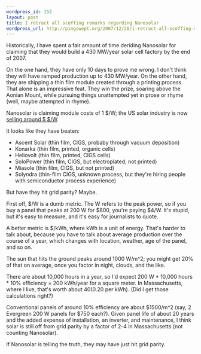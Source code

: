 ```yaml
--- 
wordpress_id: 152
layout: post
title: I retract all scoffing remarks regarding Nanosolar
wordpress_url: http://pingswept.org/2007/12/20/i-retract-all-scoffing-remarks-regarding-nanosolar/
---
```

Historically, I have spent a fair amount of time deriding Nanosolar for claiming that they would build a 430 MW/year solar cell factory by the end of 2007.

On the one hand, they have only 10 days to prove me wrong. I don't think they will have ramped production up to 430 MW/year. On the other hand, they are shipping a thin film module created through a printing process. That alone is an impressive feat. They win the prize, soaring above the Aonian Mount, while pursuing things unattempted yet in prose or rhyme (well, maybe attempted in rhyme).

Nanosolar is claiming module costs of 1 $/W; the US solar industry is now <a href="http://solarbuzz.com/moduleprices.htm">selling around 5 $/W</a>.

It looks like they have beaten:
<ul>
<li>Ascent Solar (thin film, CIGS, probaby through vacuum deposition)</li>
<li>Konarka (thin film, printed, organic cells)</li>
<li>Heliovolt (thin film, printed, CIGS cells)</li>
<li>SoloPower (thin film, CIGS, but electroplated, not printed)</li>
<li>Miasole (thin film, CIGS, but not printed)</li>
<li>Solyndra (thin-film CIGS, unknown process, but they're hiring people with semiconductor process experience)</li>
</ul>

But have they hit grid parity? Maybe.

First off, $/W is a dumb metric. The W refers to the peak power, so if you buy a panel that peaks at 200 W for $800, you're paying $4/W. It's stupid, but it's easy to measure, and it's easy for journalists to quote.

A better metric is $/kWh, where kWh is a unit of energy. That's harder to talk about, because you have to talk about average production over the course of a year, which changes with location, weather, age of the panel, and so on.

The sun that hits the ground peaks around 1000 W/m^2; you might get 20% of that on average, once you factor in night, clouds, and the like.

There are about 10,000 hours in a year, so I'd expect 200 W * 10,000 hours * 10% efficiency = 200 kWh/year for a square meter. In Massachusetts, where I live, that's worth about $40 ($0.20 per kWh). (Did I get those calculations right?)

Conventional panels of around 10% efficiency are about $1500/m^2 (say, 2 Evergreen 200 W panels for $750 each?). Given panel life of about 20 years and the added expense of installation, an inverter, and maintenance, I think solar is still off from grid parity by a factor of 2-4 in Massachusetts (not counting Nanosolar).

If Nanosolar is telling the truth, they may have just hit grid parity.
